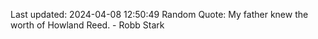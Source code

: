 Last updated: 2024-04-08 12:50:49
Random Quote: My father knew the worth of Howland Reed.  -  Robb Stark